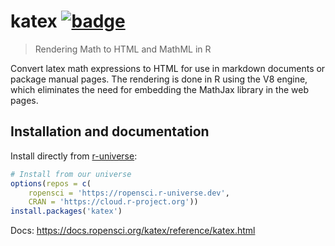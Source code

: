 # katex [![badge](https://ropensci.r-universe.dev/badges/katex)](https://ropensci.r-universe.dev)

> Rendering Math to HTML and MathML in R

Convert latex math expressions to HTML for use in markdown documents or 
package manual pages. The rendering is done in R using the V8 engine, which 
eliminates the need for embedding the MathJax library in the web pages. 

## Installation and documentation

Install directly from [r-universe](https://ropensci.r-universe.dev/):

```r
# Install from our universe
options(repos = c(
    ropensci = 'https://ropensci.r-universe.dev',
    CRAN = 'https://cloud.r-project.org'))
install.packages('katex')
```

Docs: https://docs.ropensci.org/katex/reference/katex.html
